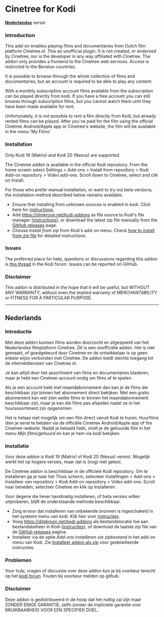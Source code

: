 # Cinetree for Kodi #

__[Nederlandse](#nederlands)__ versie


### Introduction ###

This add-on enables playing films and documentaries from Dutch film 
platform Cinetree.nl. This an unofficial plugin. It is not created, or endorsed 
by Cinetree, nor is the developer in any way affiliated with Cinetree. The addon
only provides a frontend to the Cinetree web services. Access is 
restricted to the Benelux countries.

It is possible to browse through the whole collection of films and 
documentaries, but an account is required to be able to play any content. 

With a monthly subscription account films available from the subscription 
can be played directly from kodi. If you have a free account you can still 
browse through subscription films, but you cannot watch them until they have 
been made available for rent.

Unfortunately, it is not possible to rent a film directly from Kodi, but 
already rented films can be played. After you've paid for the film using the 
official Cinetree Android/Apple app or Cinetree's website, the film will be 
available in the menu 'My Films'

### Installation ###
Only Kodi 19 (Matrix) and Kodi 20 (Nexus) are supported.

The Cinetree addon is available in the official Kodi repository.
From the home screen select Settings > Add-ons > Install from repository > 
Kodi Add-on repository > Video add-ons. Scroll down to Cinetree, select and 
clik on Install.


For those who prefer manual installation, or want to try out beta versions, 
the installation method described below remains available.

* Ensure that installing from unknown sources is enabled in kodi. Click here for
  [instructions](https://dimkroon.net/en/guides/enable-unknown-sources.html).
* Add https://dimkroon.net/kodi-addons as file source to Kodi's file 
  manager ([instructions](https://dimkroon.net/en/guides/howto-add-file-source.html)), 
  or download the latest zip file manually from the
  [GitHub releases](https://github.com/dimkroon/cinetree-for-kodi/releases) 
  page.
* Choose _install from zip_ from Kodi's add-on menu. Check [how to 
  install 
  from zip file](https://dimkroon.net/en/guides/install-from-zip.html) for detailed 
  instructions.

### Issues ###

The preferred place for help, questions or discussions regarding this addon is 
[this thread](https://forum.kodi.tv/showthread.php?tid=370761) in the Kodi forum.
Issues can be reported on GitHub.

### Disclaimer ###

This addon is distributed in the hope that it will be useful, but WITHOUT ANY 
WARRANTY; without even the implied warranty of MERCHANTABILITY or FITNESS FOR 
A PARTICULAR PURPOSE.

------
## Nederlands ##

### Introductie ###

Met deze addon kunnen films worden doorzocht en afgespeeld van het Nederlandse
filmplatform Cinetree. Dit is een onofficiële addon. Het is niet gemaakt, of 
goedgekeurd door Cinetree en de ontwikkelaar is op geen enkele wijze verbonden
met Cinetree. De addon biedt slechts toegang tot de internetdiensten van 
Cinetree.nl.

Je kan altijd door het assortiment van films en documentaires bladeren, maar 
je hebt een Cinetree-account nodig om films af te spelen. 

Als je een account hebt met maandabonnement dan kan je de films die beschikbaar 
zijn binnen het abonnement direct bekijken. Met een gratis abonnement kan 
wel zien welke films er binnen het maandabonnement beschikbaar zijn, maar je 
kan die films pas afspelen nadat ze in het huurassortiment zijn opgenomen.

Het is helaas niet mogelijk om een film direct vanuit Kodi te huren. Huurfilms 
dien je eerst te betalen via de officiële Cinetree Android/Apple app of the 
Cinetree-website. Nadat je betaald hebt, vindt je de gehuurde film in het menu 
_Mijn films/gehuurd_ en kan je hem via kodi bekijken.


### Installatie ###
Voor deze addon is Kodi 19 (Matrix) of Kodi 20 (Nexus) vereist. Mogelijk werkt 
het op hogere versies, maar dat is (nog) niet getest. 

De Cinetree addon is beschikbaar in de officiele Kodi repository. Om te installeren
ga je naar het Thuis scherm, selecteer Instellingen > Add-ons > Installeer van 
repository > Kodi Add-on repository > Video add-ons.
Scroll naar beneden, selecteer Cinetree en klik op Installeren.

Voor degene die liever handmatig installeren, of beta versies willen uitproberen,
blijft de onderstaande methode beschikbaar.
* Zorg ervoor dat installeren van onbekende bronnen is ingeschakeld in het 
  systeem menu van kodi. 
  Klik hier voor [instructies](https://dimkroon.net/nl/guides/enable-unknown-sources.html).
* Voeg https://dimkroon.net/kodi-addons als bestandslocatie toe aan 
  bestandsbeheer in Kodi ([instructies](https://dimkroon.net/nl/guides/howto-add-file-source.html)), 
  of download de laatste zip file van de 
  [GitHub releases](https://github.com/dimkroon/cinetree-for-kodi/releases) 
  pagina.
* Installeer via de optie _Add-ons installeren via zipbestand_ in het add-on 
  menu van Kodi. Zie
  [Installeer addon als zip](https://dimkroon.net/nl/guides/install-from-zip.html) 
  voor gedetailleerde instructies.


### Problemen ###
Voor hulp, vragen of discussie over deze addon kun je bij voorkeur terecht op 
het [kodi forum](https://forum.kodi.tv/showthread.php?tid=370761).
Fouten bij voorkeur melden op github.

### Disclaimer ###

Deze addon is gedistribueerd in de hoop dat het nuttig zal zijn maar ZONDER
ENIGE GARANTIE; zelfs zonder de impliciete garantie voor BRUIKBAARHEID VOOR 
EEN SPECIFIEK DOEL.

